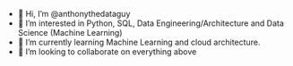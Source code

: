- 👋 Hi, I’m @anthonythedataguy
- 👀 I’m interested in Python, SQL, Data Engineering/Architecture and Data Science (Machine Learning)
- 🌱 I’m currently learning Machine Learning and cloud architecture.
- 💞️ I’m looking to collaborate on everything above

<!---
anthonythedataguy/anthonythedataguy is a ✨ special ✨ repository because its `README.md` (this file) appears on your GitHub profile.
You can click the Preview link to take a look at your changes.
--->
